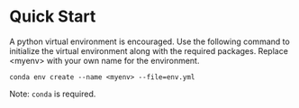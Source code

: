 # Quick Start

A python virtual environment is encouraged. Use the following command to initialize the virtual environment along with the required packages. Replace \<myenv\> with your own name for the environment.

```
conda env create --name <myenv> --file=env.yml
```

Note: `conda` is required.

